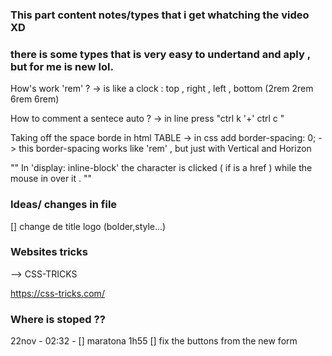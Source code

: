 ### This part content notes/types that i get whatching the video XD 
### there is some types that is very easy to undertand and aply , but for me is new lol.


How's work 'rem' ? 
    -> is like a clock : top , right , left , bottom (2rem 2rem 6rem 6rem)

How to comment a sentece auto ? 
    -> in line press "ctrl k '+' ctrl c "

Taking off the space borde in html TABLE 
    -> in css add border-spacing: 0;
    -> this border-spacing works like 'rem' , but just with Vertical and Horizon 

"" In 'display: inline-block' the character is clicked ( if is a href ) while the mouse in over it . ""



### Ideas/ changes in file

[] change de title logo (bolder,style...)




### Websites tricks 

--> CSS-TRICKS 

https://css-tricks.com/



### Where is stoped ?? 
22nov - 02:32 - 
[] maratona 1h55 
[] fix the buttons from the new form 